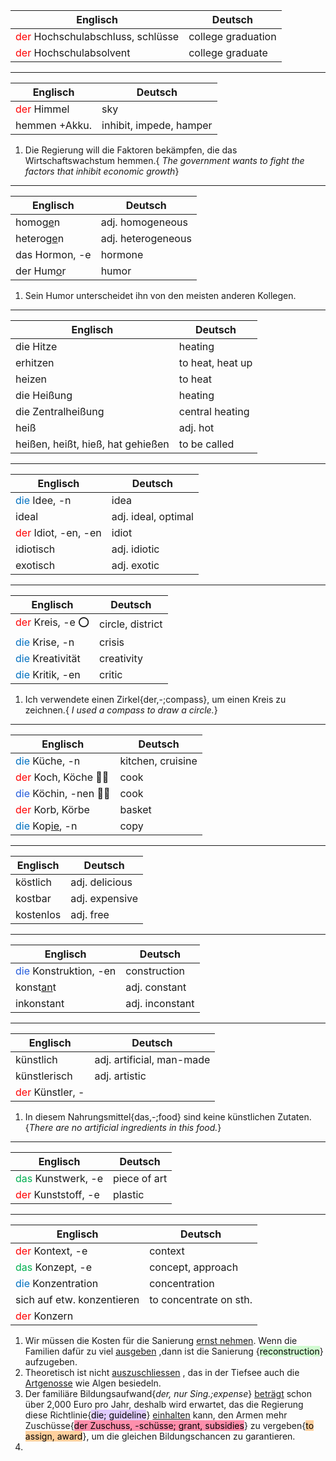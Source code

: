 
| Englisch                                                      | Deutsch            |
| ------------------------------------------------------------- | ------------------ |
| <font color="#ff0000">der</font> Hochschulabschluss, schlüsse | college graduation |
| <font color="#ff0000">der</font> Hochschulabsolvent           | college graduate   |

__________________________________________

| Englisch      | Deutsch                 |
| ------------- | ----------------------- |
| <font color="#ff0000">der</font> Himmel    | sky                     |
| hemmen +Akku. | inhibit, impede, hamper |

1. Die Regierung will die Faktoren bekämpfen, die das Wirtschaftswachstum hemmen.{ *The government wants to fight the factors that inhibit economic growth*}

__________________________________________

| Englisch         | Deutsch            |
| ---------------- | ------------------ |
| homog<u>e</u>n   | adj. homogeneous   |
| heterog<u>e</u>n | adj. heterogeneous |
| das Hormon, -e   | hormone            |
| der Hum<u>o</u>r | humor              |

1. Sein Humor unterscheidet ihn von den meisten anderen Kollegen.

__________________________________________

| Englisch                          | Deutsch          |
| --------------------------------- | ---------------- |
| die Hitze                         | heating          |
| erhitzen                          | to heat, heat up |
| heizen                            | to heat          |
| die Heißung                       | heating          |
| die Zentralheißung                | central heating  |
| heiß                              | adj. hot         |
| heißen, heißt, hieß, hat gehießen | to be called     |


____________________________


| Englisch                                         | Deutsch             |
| ------------------------------------------------ | ------------------- |
| <font color="#0070c0">die</font> Idee, -n                                     | idea                |
| ideal                                            | adj. ideal, optimal |
| <font color="#ff0000">der</font> Idiot, -en, -en | idiot               |
| idiotisch                                        | adj. idiotic        |
| exotisch                                         | adj. exotic         |

__________________

| Englisch                                      | Deutsch          |
| --------------------------------------------- | ---------------- |
| <font color="#ff0000">der</font> Kreis, -e ⭕️ | circle, district |
| <font color="#0070c0">die</font> Krise, -n    | crisis           |
| <font color="#0070c0">die</font> Kreativität  | creativity       |
| <font color="#0070c0">die</font> Kritik, -en  | critic           |


1. Ich verwendete einen Zirkel{der,-;compass}, um einen Kreis zu zeichnen.{ *I used a compass to draw a circle.*}

______________

| Englisch                                            | Deutsch           |
| --------------------------------------------------- | ----------------- |
| <font color="#0070c0">die</font> Küche, -n          | kitchen, cruisine |
| <font color="#ff0000">der</font> Koch, Köche 👨‍🍳  | cook              |
| <font color="#245bdb">die</font> Köchin, -nen 👩‍🍳 | cook              |
| <font color="#ff0000">der</font> Korb, Körbe        | basket            |
| <font color="#0070c0">die</font> Kop<u>ie</u>, -n   | copy              |

______

| Englisch  | Deutsch        |
| --------- | -------------- |
| köstlich  | adj. delicious |
| kostbar   | adj. expensive |
| kostenlos | adj. free      |
_____________

| Englisch              | Deutsch         |
| --------------------- | --------------- |
| <font color="#245bdb">die</font> Konstruktion, -en | construction    |
| konst<u>an</u>t       | adj. constant   |
| inkonstant            | adj. inconstant |

________

| Englisch                                     | Deutsch                   |
| -------------------------------------------- | ------------------------- |
| künstlich                                    | adj. artificial, man-made |
| künstlerisch                                 | adj. artistic             |
| <font color="#ff0000">der</font> Künstler, - |                           |

1. In diesem Nahrungsmittel{das,-;food} sind keine künstlichen Zutaten. {*There are no artificial ingredients in this food.*}

_________________________

| Englisch                                        | Deutsch      |
| ----------------------------------------------- | ------------ |
| <font color="#00b050">das </font>Kunstwerk, -e  | piece of art |
| <font color="#ff0000">der</font> Kunststoff, -e | plastic      |

__________________

| Englisch                                       | Deutsch                |
| ---------------------------------------------- | ---------------------- |
| <font color="#ff0000">der </font>Kontext, -e   | context                |
| <font color="#00b050">das</font> Konzept, -e   | concept, approach      |
| <font color="#0070c0">die</font> Konzentration | concentration          |
| sich auf etw. konzentieren                     | to concentrate on sth. |
| <font color="#ff0000">der</font> Konzern       |                        |


1. Wir müssen die Kosten für die Sanierung  <u>ernst nehmen</u>. Wenn die Familien dafür zu viel <u>ausgeben</u> ,dann ist die Sanierung {<mark style="background: #BBFABBA6;">reconstruction</mark>} aufzugeben.
2. Theoretisch ist nicht <u>auszuschliessen</u> , das in der Tiefsee auch die <u>Artgenosse</u> wie Algen besiedeln.
3.  Der familiäre Bildungsaufwand{*der, nur Sing.;expense*} <u>beträgt</u> schon über 2,000 Euro pro Jahr, deshalb wird erwartet, das die Regierung diese Richtlinie{<mark style="background: #D2B3FFA6;">die; guideline</mark>} <u>einhalten</u> kann, den Armen mehr Zuschüsse{<mark style="background: #FF5582A6;">der Zuschuss, -schüsse; grant, subsidies</mark>} zu vergeben{<mark style="background: #FFB86CA6;">to assign, award</mark>}, um die gleichen Bildungschancen zu garantieren.
4. 